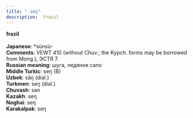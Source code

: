 ```yaml
---
title: " seŋ"
description:  frazil
---
```

<p data-pagefind-weight="0.5">
<strong> frazil</strong><br><br>
<strong>Japanese</strong>:  *sùnsù-<br>
<strong>Comments</strong>:  VEWT 410 (without Chuv.; the Kypch. forms may be borrowed from Mong.), ЭСТЯ 7.<br>
<strong>Russian meaning</strong>:  шуга, ледяное сало<br>
<strong>Middle Turkic</strong>:  seŋ (B)<br>
<strong>Uzbek</strong>:  säŋ (dial.)<br>
<strong>Turkmen</strong>:  seŋ (dial.)<br>
<strong>Chuvash</strong>:  san<br>
<strong>Kazakh</strong>:  seŋ<br>
<strong>Noghai</strong>:  seŋ<br>
<strong>Karakalpak</strong>:  seŋ<br>

</p>
